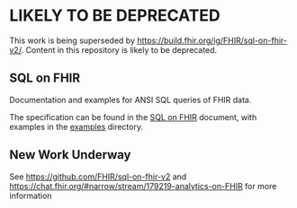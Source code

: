 # LIKELY TO BE DEPRECATED
This work is being superseded by https://build.fhir.org/ig/FHIR/sql-on-fhir-v2/. Content in this repository is likely to be deprecated.

## SQL on FHIR
Documentation and examples for ANSI SQL queries of FHIR data.

The specification can be found in the [SQL on FHIR](sql-on-fhir.md) document,
with examples in the [examples](examples/) directory.

## New Work Underway
See https://github.com/FHIR/sql-on-fhir-v2 and https://chat.fhir.org/#narrow/stream/179219-analytics-on-FHIR for more information
